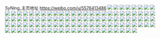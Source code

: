 SyNing_主页地址 https://weibo.com/u/5576413486 
![](https://wx4.sinaimg.cn/mw2000/0065o3T0gy1h87u638thyj30u00u0jzf.jpg) 
![](https://wx4.sinaimg.cn/mw2000/0065o3T0gy1h87u61890tj30u00u0jx8.jpg) 
![](https://wx4.sinaimg.cn/mw2000/0065o3T0gy1h87u677s3fj30u0140n7m.jpg) 
![](https://wx4.sinaimg.cn/mw2000/0065o3T0gy1h87u642r8uj31400u0qf5.jpg) 
![](https://wx4.sinaimg.cn/mw2000/0065o3T0gy1h87u62gmhjj30yi0u07hl.jpg) 
![](https://wx4.sinaimg.cn/mw2000/0065o3T0gy1h87u65sm4uj31400u0gzn.jpg) 
![](https://wx4.sinaimg.cn/mw2000/0065o3T0gy1h7zksxdsjvj3280280b2a.jpg) 
![](https://wx4.sinaimg.cn/mw2000/0065o3T0gy1h7kdbg1j4rj3280280x6q.jpg) 
![](https://wx4.sinaimg.cn/mw2000/0065o3T0gy1h7kdbhzouij3280280e82.jpg) 
![](https://wx4.sinaimg.cn/mw2000/0065o3T0gy1h7kdbk3iojj3280280npe.jpg) 
![](https://wx4.sinaimg.cn/mw2000/0065o3T0gy1h7kdbddlq0j33402c0qv6.jpg) 
![](https://wx4.sinaimg.cn/mw2000/0065o3T0gy1h7kdbn31z6j33402c0u0x.jpg) 
![](https://wx4.sinaimg.cn/mw2000/0065o3T0gy1h7g2p29q1lj312811877t.jpg) 
![](https://wx4.sinaimg.cn/mw2000/0065o3T0gy1h73ovmkkftj30u00u0q96.jpg) 
![](https://wx4.sinaimg.cn/mw2000/0065o3T0gy1h73ovrphdfj30u00u0q5e.jpg) 
![](https://wx4.sinaimg.cn/mw2000/0065o3T0gy1h73ovlrkpij30u00u0458.jpg) 
![](https://wx4.sinaimg.cn/mw2000/0065o3T0gy1h73ovoj6krj30u00u0gqd.jpg) 
![](https://wx4.sinaimg.cn/mw2000/0065o3T0gy1h73ovnrk6pj30u00vek3q.jpg) 
![](https://wx4.sinaimg.cn/mw2000/0065o3T0gy1h73ovp95v1j30u00u0gqq.jpg) 
![](https://wx4.sinaimg.cn/mw2000/0065o3T0gy1h732q7ndo6j30u00u045r.jpg) 
![](https://wx4.sinaimg.cn/mw2000/0065o3T0gy1h732q99wu9j30u00u0n1m.jpg) 
![](https://wx4.sinaimg.cn/mw2000/0065o3T0gy1h732q8qaujj30u00u0wld.jpg) 
![](https://wx4.sinaimg.cn/mw2000/0065o3T0gy1h732q68e3bj30u00u0wg7.jpg) 
![](https://wx4.sinaimg.cn/mw2000/0065o3T0gy1h732q9wmo2j30u00u0jyf.jpg) 
![](https://wx4.sinaimg.cn/mw2000/0065o3T0gy1h732qauqtlj30u00u0tgg.jpg) 
![](https://wx4.sinaimg.cn/mw2000/0065o3T0gy1h6ts85l3ytj334026ohdt.jpg) 
![](https://wx4.sinaimg.cn/mw2000/0065o3T0gy1h6ts86m05wj30zk12sq7m.jpg) 
![](https://wx4.sinaimg.cn/mw2000/0065o3T0gy1h6to1u7mf6j30zk126nk9.jpg) 
![](https://wx4.sinaimg.cn/mw2000/0065o3T0gy1h6to1vc2ndj32c02c07wi.jpg) 
![](https://wx4.sinaimg.cn/mw2000/0065o3T0gy1h6to1wil7oj33402c0e83.jpg) 
![](https://wx4.sinaimg.cn/mw2000/0065o3T0gy1h6to1t9m6bj32802817wi.jpg) 
![](https://wx4.sinaimg.cn/mw2000/0065o3T0gy1h6to1xqlz3j33402c01kz.jpg) 
![](https://wx4.sinaimg.cn/mw2000/0065o3T0gy1h6to1zl3bej32c02c0x6r.jpg) 
![](https://wx4.sinaimg.cn/mw2000/0065o3T0gy1h6r10roeq0j30t111fjrv.jpg) 
![](https://wx4.sinaimg.cn/mw2000/0065o3T0gy1h6ivco3d68j32c0340qv5.jpg) 
![](https://wx4.sinaimg.cn/mw2000/0065o3T0gy1h6hv9m72puj30wh0o2wg4.jpg) 
![](https://wx4.sinaimg.cn/mw2000/0065o3T0gy1h6elwtlfmvj31400u0go2.jpg) 
![](https://wx4.sinaimg.cn/mw2000/0065o3T0gy1h6elwskzikj31400u0qaa.jpg) 
![](https://wx4.sinaimg.cn/mw2000/0065o3T0gy1h6elwwxmnkj31400u0go3.jpg) 
![](https://wx4.sinaimg.cn/mw2000/0065o3T0gy1h6elwvawjij31400u0di9.jpg) 
![](https://wx4.sinaimg.cn/mw2000/0065o3T0gy1h6elwt4bk8j31360u07az.jpg) 
![](https://wx4.sinaimg.cn/mw2000/0065o3T0gy1h6elwvuiz3j31400u0dhg.jpg) 
![](https://wx4.sinaimg.cn/mw2000/0065o3T0gy1h6elwwfobbj31400u0tah.jpg) 
![](https://wx4.sinaimg.cn/mw2000/0065o3T0gy1h6elwu6zotj31400u0ta2.jpg) 
![](https://wx4.sinaimg.cn/mw2000/0065o3T0gy1h6elwxhhc1j31400u0adi.jpg) 
![](https://wx4.sinaimg.cn/mw2000/0065o3T0gy1h61mf84i23j30u0140mxu.jpg) 
![](https://wx4.sinaimg.cn/mw2000/0065o3T0gy1h5dv5o6nimj30wh0qtn0i.jpg) 
![](https://wx4.sinaimg.cn/mw2000/0065o3T0gy1h5dgv8oi9sj31400u0tey.jpg) 
![](https://wx4.sinaimg.cn/mw2000/0065o3T0gy1h5dgv94hzoj31400u0wjm.jpg) 
![](https://wx4.sinaimg.cn/mw2000/0065o3T0gy1h5dgv9j8osj31400u0q95.jpg) 
![](https://wx4.sinaimg.cn/mw2000/0065o3T0gy1h5dgv89inoj31400u0n2v.jpg) 
![](https://wx4.sinaimg.cn/mw2000/0065o3T0gy1h549p993pcj30u00u0q82.jpg) 
![](https://wx4.sinaimg.cn/mw2000/0065o3T0gy1h53i6hy4nqj30u00u0gpk.jpg) 
![](https://wx4.sinaimg.cn/mw2000/0065o3T0gy1h53i6ibvozj30u00u0ads.jpg) 
![](https://wx4.sinaimg.cn/mw2000/0065o3T0gy1h53i6in8ztj30u00u0djt.jpg) 
![](https://wx4.sinaimg.cn/mw2000/0065o3T0gy1h4xgxrdviej30u00u0n2d.jpg) 
![](https://wx4.sinaimg.cn/mw2000/0065o3T0gy1h4v2gvutnvj30u00u00xv.jpg) 
![](https://wx4.sinaimg.cn/mw2000/0065o3T0gy1h4v2gvjtrnj30u00u0q8o.jpg) 
![](https://wx4.sinaimg.cn/mw2000/0065o3T0gy1h4qgn2pv6uj30wh0f375f.jpg) 
![](https://wx4.sinaimg.cn/mw2000/0065o3T0gy1h4ksuv3igzj30u00u0af9.jpg) 
![](https://wx4.sinaimg.cn/mw2000/0065o3T0gy1h4jzcjwniwj30tt1bb465.jpg) 
![](https://wx4.sinaimg.cn/mw2000/0065o3T0gy1h4h75zid2qj31400u0n2f.jpg) 
![](https://wx4.sinaimg.cn/mw2000/0065o3T0ly1h4ahc3zhakj30k00rgacu.jpg) 
![](https://wx4.sinaimg.cn/mw2000/0065o3T0ly1h49252usttj314p0u0dnd.jpg) 
![](https://wx4.sinaimg.cn/mw2000/0065o3T0ly1h47pe3kp5xj31400u0n2d.jpg) 
![](https://wx4.sinaimg.cn/mw2000/0065o3T0ly1h40s5efx4yj30zo0u0q9p.jpg) 
![](https://wx4.sinaimg.cn/mw2000/0065o3T0ly1h40s5ffdbdj30u0140n6q.jpg) 
![](https://wx4.sinaimg.cn/mw2000/0065o3T0ly1h40s5g94koj30u01400yf.jpg) 
![](https://wx4.sinaimg.cn/mw2000/0065o3T0ly1h3zl09mw53j32802807wi.jpg) 
![](https://wx4.sinaimg.cn/mw2000/0065o3T0ly1h3xou3avv2j31o01o04qp.jpg) 
![](https://wx4.sinaimg.cn/mw2000/0065o3T0ly1h3xou22h9mj31o01o0b29.jpg) 
![](https://wx4.sinaimg.cn/mw2000/0065o3T0ly1h3xou40hc7j30u00k1n47.jpg) 
![](https://wx4.sinaimg.cn/mw2000/0065o3T0ly1h3qpi1do7lj30u00u045i.jpg) 
![](https://wx4.sinaimg.cn/mw2000/0065o3T0ly1h3qp1xax86j30u00wydkp.jpg) 
![](https://wx4.sinaimg.cn/mw2000/0065o3T0ly1h3prpnzdqvj30mc0ruaf8.jpg) 
![](https://wx4.sinaimg.cn/mw2000/0065o3T0ly1h3oimf4linj30u00u010t.jpg) 
![](https://wx4.sinaimg.cn/mw2000/0065o3T0ly1h3m6mw4m7cj3280280qv5.jpg) 
![](https://wx4.sinaimg.cn/mw2000/0065o3T0ly1h3m12cnz5qj3280280qv5.jpg) 
![](https://wx4.sinaimg.cn/mw2000/0065o3T0ly1h3m12eixlsj32c02c0hdv.jpg) 
![](https://wx4.sinaimg.cn/mw2000/0065o3T0ly1h3boi3pm8pj32802804qq.jpg) 
![](https://wx4.sinaimg.cn/mw2000/0065o3T0ly1h3bmp5u2vtj32c02c0qv5.jpg) 
![](https://wx4.sinaimg.cn/mw2000/0065o3T0ly1h3bmp7hcr6j32c02c0npd.jpg) 
![](https://wx4.sinaimg.cn/mw2000/0065o3T0ly1h38wpcqcnnj32c020n1ky.jpg) 
![](https://wx4.sinaimg.cn/mw2000/0065o3T0gy1h2xwlvkflcj31400u0aer.jpg) 
![](https://wx4.sinaimg.cn/mw2000/0065o3T0gy1h2wzq9ama8j32c02c0b2b.jpg) 
![](https://wx4.sinaimg.cn/mw2000/0065o3T0gy1h2v1z90j73j31zc2c01ky.jpg) 
![](https://wx4.sinaimg.cn/mw2000/0065o3T0gy1h2v1zb6y8nj32bq2wzx6r.jpg) 
![](https://wx4.sinaimg.cn/mw2000/0065o3T0gy1h2tiemhow1j30u00u00y4.jpg) 
![](https://wx4.sinaimg.cn/mw2000/0065o3T0gy1h2tfxw9bpkj30u0100alt.jpg) 
![](https://wx4.sinaimg.cn/mw2000/0065o3T0gy1h2ssikf1waj30u00u0grj.jpg) 
![](https://wx4.sinaimg.cn/mw2000/0065o3T0gy1h2ssikrnt4j30u00u0qax.jpg) 
![](https://wx4.sinaimg.cn/mw2000/0065o3T0gy1h2ssil6lm6j30u00u0tf0.jpg) 
![](https://wx4.sinaimg.cn/mw2000/0065o3T0gy1h2ssilisnxj30u00u0q8p.jpg) 
![](https://wx4.sinaimg.cn/mw2000/0065o3T0gy1h2ssimml1sj30u00u0wkx.jpg) 
![](https://wx4.sinaimg.cn/mw2000/0065o3T0gy1h2ssik0gh2j30u00u0wmt.jpg) 
![](https://wx4.sinaimg.cn/mw2000/0065o3T0gy1h2ssin1q6pj30u013zgv0.jpg) 
![](https://wx4.sinaimg.cn/mw2000/0065o3T0gy1h2mdsa7aqfj30n00obn2k.jpg) 
![](https://wx4.sinaimg.cn/mw2000/0065o3T0gy1h2l5dtycp3j31ys307u0y.jpg) 
![](https://wx4.sinaimg.cn/mw2000/0065o3T0gy1h2l5dn39vhj328030m7wj.jpg) 
![](https://wx4.sinaimg.cn/mw2000/0065o3T0gy1h2l5e4ijlxj32yo2807wj.jpg) 
![](https://wx4.sinaimg.cn/mw2000/0065o3T0gy1h2l5e9ojuyj32802yo4qr.jpg) 
![](https://wx4.sinaimg.cn/mw2000/0065o3T0gy1h2l5ed9igbj32802ckkjm.jpg) 
![](https://wx4.sinaimg.cn/mw2000/0065o3T0gy1h2l5egvjuoj32yo280x6q.jpg) 
![](https://wx4.sinaimg.cn/mw2000/0065o3T0gy1h2l5ekjin8j328029me83.jpg) 
![](https://wx4.sinaimg.cn/mw2000/0065o3T0gy1h2l5enwhyxj3280280u0y.jpg) 
